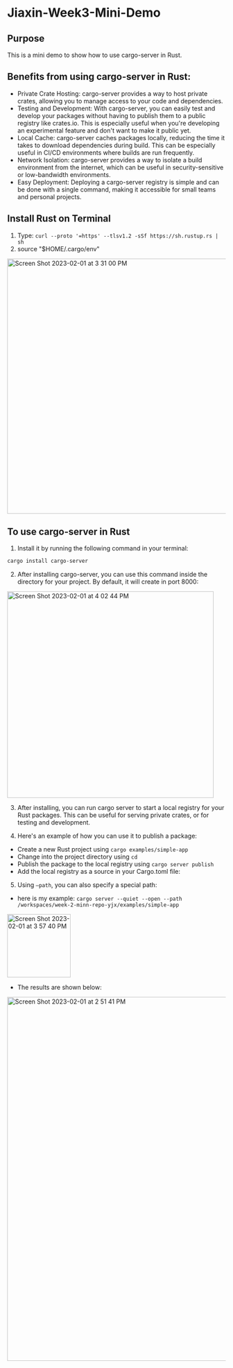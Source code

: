 # Jiaxin-Week3-Mini-Demo
## Purpose
This is a mini demo to show how to use cargo-server in Rust.

## Benefits from using cargo-server in Rust:
* Private Crate Hosting: cargo-server provides a way to host private crates, allowing you to manage access to your code and dependencies.
* Testing and Development: With cargo-server, you can easily test and develop your packages without having to publish them to a public registry like crates.io. This is especially useful when you're developing an experimental feature and don't want to make it public yet.
* Local Cache: cargo-server caches packages locally, reducing the time it takes to download dependencies during build. This can be especially useful in CI/CD environments where builds are run frequently.
* Network Isolation: cargo-server provides a way to isolate a build environment from the internet, which can be useful in security-sensitive or low-bandwidth environments.
* Easy Deployment: Deploying a cargo-server registry is simple and can be done with a single command, making it accessible for small teams and personal projects.

## Install Rust on Terminal
1. Type: `curl --proto '=https' --tlsv1.2 -sSf https://sh.rustup.rs | sh`
2. source "$HOME/.cargo/env"
<img width="588" alt="Screen Shot 2023-02-01 at 3 31 00 PM" src="https://user-images.githubusercontent.com/112274822/216160331-f3634001-3bcb-4901-b1c1-ed2795985923.png">

## To use cargo-server in Rust
1. Install it by running the following command in your terminal:
```bash
cargo install cargo-server
```

2. After installing cargo-server, you can use this command inside the directory for your project. By default, it will create in port 8000:
<img width="476" alt="Screen Shot 2023-02-01 at 4 02 44 PM" src="https://user-images.githubusercontent.com/112274822/216162897-40fc89b9-591e-4317-a89a-1518e9abbce7.png">


3. After installing, you can run cargo server to start a local registry for your Rust packages. This can be useful for serving private crates, or for testing and development.

4. Here's an example of how you can use it to publish a package:

* Create a new Rust project using `cargo examples/simple-app`
* Change into the project directory using `cd`
* Publish the package to the local registry using `cargo server publish`
* Add the local registry as a source in your Cargo.toml file:

5. Using `—path`, you can also specify a special path:
* here is my example: `cargo server --quiet --open --path /workspaces/week-2-minn-repo-yjx/examples/simple-app`
<img width="146" alt="Screen Shot 2023-02-01 at 3 57 40 PM" src="https://user-images.githubusercontent.com/112274822/216162960-141e90ba-72f2-4ba8-ac0b-d4469d9fab04.png">


* The results are shown below:
<img width="839" alt="Screen Shot 2023-02-01 at 2 51 41 PM" src="https://user-images.githubusercontent.com/112274822/216162782-db6ffb3e-0b62-4df8-9111-fa2dd0b00e19.png">

